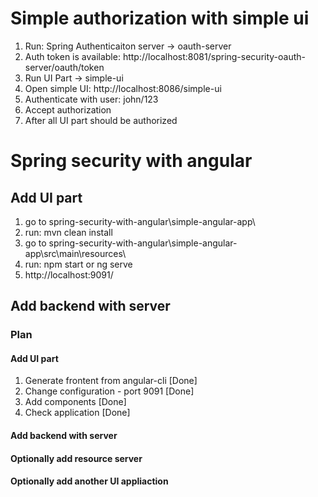 # Simple authorization with simple ui
1. Run: Spring Authenticaiton server -> oauth-server
2. Auth token is available: http://localhost:8081/spring-security-oauth-server/oauth/token
3. Run UI Part -> simple-ui
4. Open simple UI: http://localhost:8086/simple-ui
5. Authenticate with user: john/123
6. Accept authorization 
7. After all UI part should be authorized 

# Spring security with angular
## Add UI part
1. go to spring-security-with-angular\simple-angular-app\
2. run: mvn clean install
3. go to spring-security-with-angular\simple-angular-app\src\main\resources\
4. run: npm start or ng serve
5. http://localhost:9091/
## Add backend with server




### Plan
#### Add UI part
1. Generate frontent from angular-cli  [Done]
2. Change configuration - port 9091    [Done]
3. Add components                      [Done]
4. Check application                   [Done]

#### Add backend with server

#### Optionally add resource server

#### Optionally add another UI appliaction